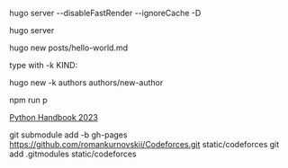 hugo server --disableFastRender --ignoreCache -D

hugo server

hugo new posts/hello-world.md

type with -k KIND:

hugo new -k authors authors/new-author

npm run p

[Python Handbook 2023](https://romankurnovskii.com/handbooks/python-handbook.pdf)

git submodule add -b gh-pages <https://github.com/romankurnovskii/Codeforces.git> static/codeforces
git add .gitmodules static/codeforces
